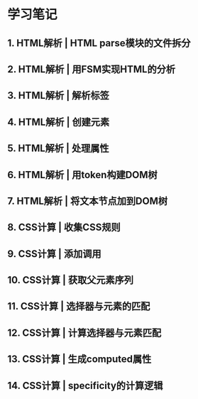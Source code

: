 # 学习笔记

## 1. HTML解析 | HTML parse模块的文件拆分

## 2. HTML解析 | 用FSM实现HTML的分析

## 3. HTML解析 | 解析标签

## 4. HTML解析 | 创建元素

## 5. HTML解析 | 处理属性

## 6. HTML解析 | 用token构建DOM树

## 7. HTML解析 | 将文本节点加到DOM树

## 8. CSS计算 | 收集CSS规则

## 9. CSS计算 | 添加调用

## 10. CSS计算 | 获取父元素序列

## 11. CSS计算 | 选择器与元素的匹配

## 12. CSS计算 | 计算选择器与元素匹配

## 13. CSS计算 | 生成computed属性

## 14. CSS计算 | specificity的计算逻辑
